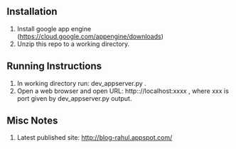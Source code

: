 Installation
---
1) Install google app engine (https://cloud.google.com/appengine/downloads)
2) Unzip this repo to a working directory.

Running Instructions
---
1) In working directory run: dev_appserver.py .
2) Open a web browser and open URL: http:://localhost:xxxx , where xxx
	is port given by dev_appserver.py output.

Misc Notes
---
1) Latest published site: http://blog-rahul.appspot.com/

